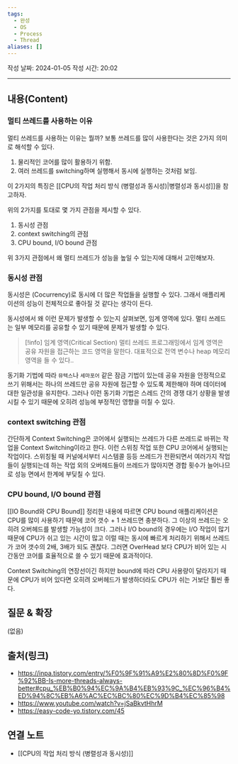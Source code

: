 ```yaml
---
tags:
  - 완성
  - OS
  - Process
  - Thread
aliases: []
---
```

작성 날짜: 2024-01-05
작성 시간: 20:02


----
## 내용(Content)

### 멀티 쓰레드를 사용하는 이유

멀티 쓰레드를 사용하는 이유는 뭘까? 보통 쓰레드를 많이 사용한다는 것은 2가지 의미로 해석할 수 있다.

1. 물리적인 코어를 많이 활용하기 위함.
2. 여러 쓰레드를 switching하며 실행해서 동시에 실행하는 것처럼 보임.

이 2가지의 특징은 [[CPU의 작업 처리 방식 (병렬성과 동시성)|병렬성과 동시성]]을 참고하자.

위의 2가지를 토대로 몇 가지 관점을 제시할 수 있다.

1. 동시성 관점
2. context switching의 관점
3. CPU bound, I/O bound 관점

위 3가지 관점에서 왜 멀티 쓰레드가 성능을 높일 수 있는지에 대해서 고민해보자.

### 동시성 관점

동시성은 (Cocurrency)로 동시에 더 많은 작업들을 실행할 수 있다. 그래서 애플리케이션의 성능이 전체적으로 좋아질 것 같다는 생각이 든다. 

동시성에서 왜 이런 문제가 발생할 수 있는지 살펴보면, 임계 영역에 있다. 멀티 쓰레드는 일부 메모리를 공유할 수 있기 때문에 문제가 발생할 수 있다.

>[!info] 임계 영역(Critical Section)
>멀티 쓰레드 프로그래밍에서 임계 영역은 공유 자원을 접근하는 코드 영역을 말한다. 대표적으로 전역 변수나 heap 메모리 영역을 들 수 있다..

동기화 기법에 따라 `뮤텍스`나 `세마포어` 같은 잠금 기법이 있는데 공유 자원을 안정적으로 쓰기 위해서는 하나의 쓰레드만 공유 자원에 접근할 수 있도록 제한해야 하며 데이터에 대한 일관성을 유지한다. 그러나 이런 동기화 기법은 스레드 간의 경쟁 대기 상황을 발생 시킬 수 있기 때문에 오히려 성능에 부정적인 영향을 미칠 수 있다.

### context switching 관점

간단하게 Context Switching은 코어에서 실행되는 쓰레드가 다른 쓰레드로 바뀌는 작업을  Context Switching이라고 한다. 이런 스위칭 작업 또한 CPU 코어에서 실행되는 작업이다. 스위칭될 때 커널에서부터 시스템콜 등등 쓰레드가 전환되면서 여러가지 작업들이 실행되는데 하는 작업 외의 오버헤드들이 쓰레드가 많아지면 경합 횟수가 늘어나므로 성능 면에서 한계에 부딪칠 수 있다.

### CPU bound, I/O bound 관점

[[IO Bound와 CPU Bound]] 정리한 내용에 따르면 CPU bound 애플리케이션은 CPU를 많이 사용하기 때문에 코어 갯수 + 1 쓰레드면 충분하다. 그 이상의 쓰레드는 오히려 오버헤드를 발생할 가능성이 크다. 그러나 I/O bound의 경우에는 I/O 작업이 많기 때문에 CPU가 쉬고 있는 시간이 많고 이럴 때는 동시에 빠르게 처리하기 위해서 쓰레드가 코어 갯수의 2배, 3배가 되도 괜찮다. 그러면 OverHead 보다 CPU가 비어 있는 시간동안 코어를 효율적으로 쓸 수 있기 때문에 효과적이다. 

Context Switching의 연장선이긴 하지만 bound에 따라 CPU 사용량이 달라지기 때문에 CPU가 비어 있다면 오히려 오버헤드가 발생하더라도 CPU가 쉬는 거보단 훨씬 좋다.
## 질문 & 확장

(없음)

## 출처(링크)
- https://inpa.tistory.com/entry/%F0%9F%91%A9%E2%80%8D%F0%9F%92%BB-Is-more-threads-always-better#cpu_%EB%B0%94%EC%9A%B4%EB%93%9C_%EC%96%B4%ED%94%8C%EB%A6%AC%EC%BC%80%EC%9D%B4%EC%85%98
- https://www.youtube.com/watch?v=jSaBkvtHhrM
- https://easy-code-yo.tistory.com/45
## 연결 노트

- [[CPU의 작업 처리 방식 (병렬성과 동시성)]]









